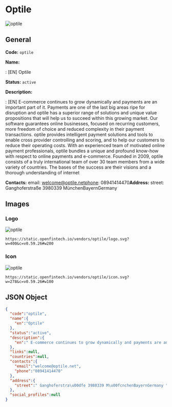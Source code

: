 
# Optile 
![optile](https://static.openfintech.io/vendors/optile/logo.svg?w=400&c=v0.59.26#w200)  

## General 
 
**Code:** `optile` 
 
**Name:** 
 
:	[EN] Optile 
 
**Status:** `active` 
 
**Description:** 
 
: [EN]  E-commerce continues to grow dynamically and payments are an important part of it. Payments are one of the last big areas ripe for disruption and optile has a superior range of solutions and unique value propositions that will help us to succeed within this growing market. Our software guarantees online businesses, focused on recurring customers, more freedom of choice and reduced complexity in their payment transactions. optile provides intelligent payment solutions and tools to enable cross provider controlling and scoring, and to help our customers to reduce their operating costs. With an experienced team of motivated online payment professionals, optile bundles a unique and profound know-how with respect to online payments and e-commerce. Founded in 2009, optile consists of a truly international team of over 30 team members from a wide variety of countries. The bases of the success are their visions and a thorough understanding of internet  
 
**Contacts:** 
email: welcome@optile.netphone: 08941414470**Address:** 
street:  Ganghoferstraße 3980339 MünchenBayernGermany  

## Images 

### Logo 
 
![optile](https://static.openfintech.io/vendors/optile/logo.svg?w=400&c=v0.59.26#w200)  

```
https://static.openfintech.io/vendors/optile/logo.svg?w=400&c=v0.59.26#w200
```  

### Icon 
 
![optile](https://static.openfintech.io/vendors/optile/icon.svg?w=278&c=v0.59.26#w100)  

```
https://static.openfintech.io/vendors/optile/icon.svg?w=278&c=v0.59.26#w100
```  

## JSON Object 

```json
{
  "code":"optile",
  "name":{
    "en":"Optile"
  },
  "status":"active",
  "description":{
    "en":" E-commerce continues to grow dynamically and payments are an important part of it. Payments are one of the last big areas ripe for disruption and optile has a superior range of solutions and unique value propositions that will help us to succeed within this growing market. Our software guarantees online businesses, focused on recurring customers, more freedom of choice and reduced complexity in their payment transactions. optile provides intelligent payment solutions and tools to enable cross provider controlling and scoring, and to help our customers to reduce their operating costs. With an experienced team of motivated online payment professionals, optile bundles a unique and profound know-how with respect to online payments and e-commerce. Founded in 2009, optile consists of a truly international team of over 30 team members from a wide variety of\u00a0countries. The bases of the success are their visions and a thorough understanding of internet "
  },
  "links":null,
  "countries":null,
  "contacts":{
    "email":"welcome@optile.net",
    "phone":"08941414470"
  },
  "address":{
    "street":" Ganghoferstra\u00dfe 3980339 M\u00fcnchenBayernGermany "
  },
  "social_profiles":null
}
```  
